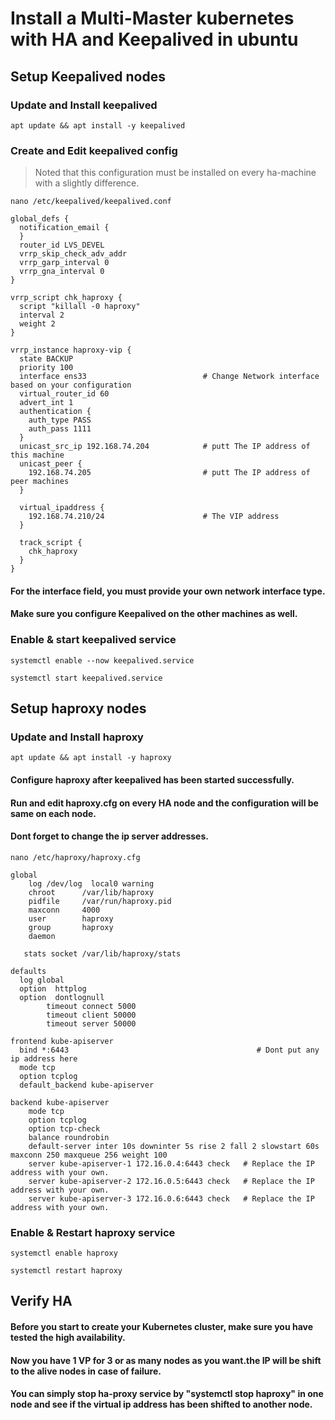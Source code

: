# Install a Multi-Master kubernetes with HA and Keepalived in ubuntu

## Setup Keepalived nodes

### Update and Install keepalived
```
apt update && apt install -y keepalived
```

### Create and Edit keepalived config
> Noted that this configuration must be installed on every ha-machine with a slightly difference.
```
nano /etc/keepalived/keepalived.conf
```
```
global_defs {
  notification_email {
  }
  router_id LVS_DEVEL
  vrrp_skip_check_adv_addr
  vrrp_garp_interval 0
  vrrp_gna_interval 0
}

vrrp_script chk_haproxy {
  script "killall -0 haproxy"
  interval 2
  weight 2
}

vrrp_instance haproxy-vip {
  state BACKUP
  priority 100
  interface ens33                          # Change Network interface based on your configuration
  virtual_router_id 60
  advert_int 1
  authentication {
    auth_type PASS
    auth_pass 1111
  }
  unicast_src_ip 192.168.74.204            # putt The IP address of this machine
  unicast_peer {
    192.168.74.205                         # putt The IP address of peer machines
  }

  virtual_ipaddress {
    192.168.74.210/24                      # The VIP address
  }

  track_script {
    chk_haproxy
  }
}
```
#### For the interface field, you must provide your own network interface type.
#### Make sure you configure Keepalived on the other machines as well.

### Enable & start keepalived service
```
systemctl enable --now keepalived.service
```
```
systemctl start keepalived.service
```
## Setup haproxy nodes

### Update and Install haproxy
```
apt update && apt install -y haproxy
```
#### Configure haproxy after keepalived has been started successfully.
#### Run and edit haproxy.cfg on every HA node and the configuration will be same on each node.
#### Dont forget to change the ip server addresses.
```
nano /etc/haproxy/haproxy.cfg
```
```
global
    log /dev/log  local0 warning
    chroot      /var/lib/haproxy
    pidfile     /var/run/haproxy.pid
    maxconn     4000
    user        haproxy
    group       haproxy
    daemon
   
   stats socket /var/lib/haproxy/stats
   
defaults
  log global
  option  httplog
  option  dontlognull
        timeout connect 5000
        timeout client 50000
        timeout server 50000
   
frontend kube-apiserver
  bind *:6443                                          # Dont put any ip address here
  mode tcp
  option tcplog
  default_backend kube-apiserver
   
backend kube-apiserver
    mode tcp
    option tcplog
    option tcp-check
    balance roundrobin
    default-server inter 10s downinter 5s rise 2 fall 2 slowstart 60s maxconn 250 maxqueue 256 weight 100
    server kube-apiserver-1 172.16.0.4:6443 check 	# Replace the IP address with your own.
    server kube-apiserver-2 172.16.0.5:6443 check 	# Replace the IP address with your own.
    server kube-apiserver-3 172.16.0.6:6443 check 	# Replace the IP address with your own.
```

### Enable & Restart haproxy service
```
systemctl enable haproxy
```
```
systemctl restart haproxy
```

## Verify HA

#### Before you start to create your Kubernetes cluster, make sure you have tested the high availability.
#### Now you have 1 VP for 3 or as many nodes as you want.the IP will be shift to the alive nodes in case of failure.
#### You can simply stop ha-proxy service by "systemctl stop haproxy" in one node and see if the virtual ip address has been shifted to another node.



